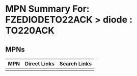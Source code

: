 



# MPN Summary For: FZEDIODETO22ACK > diode : TO220ACK

## MPNs
  

|MPN|Direct Links|Search Links|
| :--- | :--- | :--- |
||||

